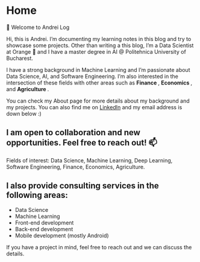 # Home

👋 Welcome to Andrei Log


Hi, this is Andrei. I’m documenting my learning notes in this blog and try to showcase some projects. Other than writing a this blog, I’m a Data Scientist at Orange 🍊 and I have a master degree in AI @ Politehnica University of Bucharest.

I have a strong background in Machine Learning and I’m passionate about Data Science, AI, and Software Engineering. I’m also interested in the intersection of these fields with other areas such as <b> Finance </b>, <b> Economics </b>, and <b> Agriculture </b>.

You can check my About page for more details about my background and my projects. You can also find me on <a href="https://www.linkedin.com/in/andrei-gabriel-popescu/" target="_blank">LinkedIn</a> and my email address is down below :)

## I am open to collaboration and new opportunities. Feel free to reach out! 📫

Fields of interest: Data Science, Machine Learning, Deep Learning, Software Engineering, Finance, Economics, Agriculture.

## I also provide consulting services in the following areas: 

- Data Science
- Machine Learning
- Front-end development
- Back-end development
- Mobile development (mostly Android)

If you have a project in mind, feel free to reach out and we can discuss the details.
